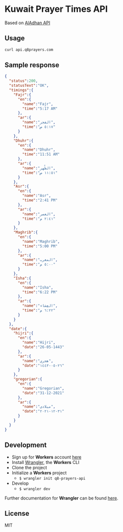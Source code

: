 # Kuwait Prayer Times API
Based on [AlAdhan API](https://aladhan.com/prayer-times-api)

## Usage
```bash
curl api.q8prayers.com
```

## Sample response
```json
{
  "status":200,
  "statusText":"OK",
  "timings":{
    "Fajr":{
      "en":{
        "name":"Fajr",
        "time":"5:17 AM"
      },
      "ar":{
        "name":"الفجر",
        "time":"٥:١٧ ص"
      }
    },
    "Dhuhr":{
      "en":{
        "name":"Dhuhr",
        "time":"11:51 AM"
      },
      "ar":{
        "name":"الظُهر",
        "time":"١١:٥١ ص"
      }
    },
    "Asr":{
      "en":{
        "name":"Asr",
        "time":"2:41 PM"
      },
      "ar":{
        "name":"العصر",
        "time":"٢:٤١ م"
      }
    },
    "Maghrib":{
      "en":{
        "name":"Maghrib",
        "time":"5:00 PM"
      },
      "ar":{
        "name":"المغرب",
        "time":"٥:٠٠ م"
      }
    },
    "Isha":{
      "en":{
        "name":"Isha",
        "time":"6:22 PM"
      },
      "ar":{
        "name":"العِشاء",
        "time":"٦:٢٢ م"
      }
    }
  },
  "date":{
    "hijri":{
      "en":{
        "name":"Hijri",
        "date":"26-05-1443"
      },
      "ar":{
        "name":"هجري",
        "date":"٢٦-٠٥-١٤٤٣"
      }
    },
    "gregorian":{
      "en":{
        "name":"Gregorian",
        "date":"31-12-2021"
      },
      "ar":{
        "name":"ميلادي",
        "date":"٣١-١٢-٢٠٢١"
      }
    }
  }
}
```

## Development
- Sign up for **Workers** account [here](https://dash.cloudflare.com/sign-up/workers)
- Install [Wrangler](https://github.com/cloudflare/wrangler), the **Workers** CLI
- Clone the project
- Initialize a **Workers** project 
  - `$ wrangler init q8-prayers-api`
- Develop 
  - `$ wrangler dev`

Further documentation for **Wrangler** can be found [here](https://developers.cloudflare.com/workers/tooling/wrangler).

## License
MIT
